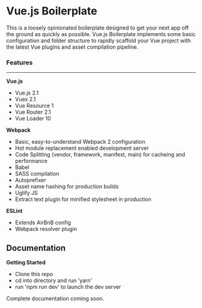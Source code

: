 # Vue.js Boilerplate
This is a loosely opinionated boilerplate designed to get your next app off the ground as quickly as possible. Vue.js Boilerplate implements some basic configuration and folder structure to rapidly scaffold your Vue project with the latest Vue plugins and asset compilation pipeline.

### Features
---
**Vue.js**
+ Vue.js 2.1
+ Vuex 2.1
+ Vue Resource 1
+ Vue Router 2.1
+ Vue Loader 10


**Webpack**
+ Basic, easy-to-understand Webpack 2 configuration
+ Hot module replacement enabled development server
+ Code Splitting (vendor, framework, manifest, main) for cacheing and performance
+ Babel
+ SASS compilation
+ Autoprefixer
+ Asset name hashing for production builds
+ Uglify JS
+ Extract text plugin for minified stylesheet in production

**ESLint**
+ Extends AirBnB config
+ Webpack resolver plugin

## Documentation

**Getting Started**
+ Clone this repo
+ cd into directory and run 'yarn'
+ run 'npm run dev' to launch the dev server

Complete documentation coming soon.
